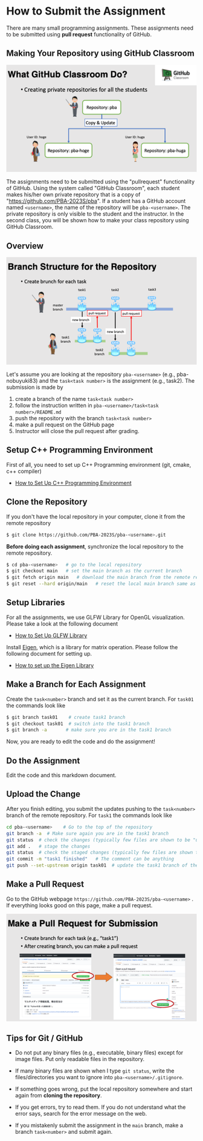 # How to Submit the Assignment 

There are many small programming assignments. These assignments need to be submitted using **pull request** functionality of GitHub. 



## Making Your Repository using GitHub Classroom

![](../doc/githubclassroom.png)

The assignments need to be submitted using the "pullrequest" functionality of GitHub. Using the system called "GitHub Classroom", each student makes his/her own private repository that is a copy of "https://github.com/PBA-2023S/pba". If a student has a GitHub account named `<username>`, the name of the repository will be `pba-<username>`. The private repository is only visible to the student and the instructor. In the second class, you will be shown how to make your class repository using GitHub Classroom. 



## Overview

![](../doc/branchstructure.png)

Let's assume you are looking at the repository `pba-<username>` (e.g., pba-nobuyuki83) and the  `task<task number>` is the assignment (e.g., task2). The submission is made by

1. create a branch of the name `task<task number>`
2. follow the instruction written in `pba-<username>/task<task number>/README.md`
3. push the repository with the branch `task<task number>`
4. make a pull request on the GitHub page
5. Instructor will close the pull request after grading. 

   

## Setup C++ Programming Environment

First of all, you need to set up C++ Programming environment (git, cmake, c++ compiler)

- [How to Set Up C++ Programming Environment](../doc/setup_env.md)



## Clone the Repository

If you don't have the local repository in your computer, clone it from the remote repository

```bash
$ git clone https://github.com/PBA-2023S/pba-<username>.git
```

**Before doing each assignment**, synchronize the local repository to the remote repository.

```bash
$ cd pba-<username>   # go to the local repository
$ git checkout main   # set the main branch as the current branch
$ git fetch origin main   # download the main branch from the remote repository
$ git reset --hard origin/main   # reset the local main branch same as remote repository
```



## Setup Libraries

For all the assignments, we use GLFW Library for OpenGL visualization. Please take a look at the following document

- [How to Set Up GLFW Library](../doc/setup_glfw.md)

Install [Eigen](https://eigen.tuxfamily.org/index.php?title=Main_Page), which is a library for matrix operation. Please follow the following document for setting up.    

- [How to set up the Eigen Library](../doc/setup_eigen.md)  



## Make a Branch for Each Assignment

Create the `task<number>` branch and set it as the current branch. For `task01` the commands look like

```bash
$ git branch task01    # create task1 branch
$ git checkout task01  # switch into the task1 branch
$ git branch -a       # make sure you are in the task1 branch
```

Now, you are ready to edit the code and do the assignment!



## Do the Assignment

 Edit the code and this markdown document.



## Upload the Change

After you finish editing, you submit the updates pushing to the `task<number>` branch of the remote repository. For `task1` the commands look like

```bash
cd pba-<username>    # Go to the top of the repository
git branch -a  # Make sure again you are in the task1 branch
git status  # check the changes (typically few files are shown to be "updated")
git add .   # stage the changes
git status  # check the staged changes (typically few files are shown to be "staged")
git commit -m "task1 finished"   # The comment can be anything
git push --set-upstream origin task01  # update the task1 branch of the remote repository
```



## Make a Pull Request

Go to the GitHub webpage `https://github.com/PBA-2023S/pba-<username>` . If everything looks good on this page, make a pull request. 

![](../doc/pullrequest.png)



## Tips for Git / GitHub
- Do not put any binary files (e.g., executable, binary files) except for image files. Put only readable files in the repository.

- If many binary files are shown when I type `git status`, write the files/directories you want to ignore into `pba-<username>/.gitignore`.

- If something goes wrong, put the local repository somewhere and start again from **cloning the repository**.

- If you get errors, try to read them. If you do not understand what the error says, search for the error message on the web.

- If you mistakenly submit the assignment in the `main` branch, make a branch `task<number>` and submit again. 
